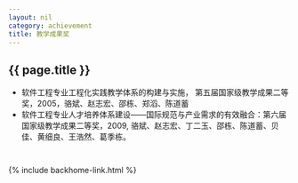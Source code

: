 ```yaml
---
layout: nil
category: achievement
title: 教学成果奖
---
```


## {{  page.title  }}

* 软件工程专业工程化实践教学体系的构建与实施， 第五届国家级教学成果二等奖，2005，骆斌、赵志宏、邵栋、郑滔、陈道蓄
* 软件工程专业人才培养体系建设——国际规范与产业需求的有效融合：第六届国家级教学成果二等奖，2009, 骆斌、赵志宏、丁二玉、邵栋、陈道蓄、贝佳、黄细良、王浩然、葛季栋。

<a href="{{  site.baseurl  }}assets/achievement_teaching_award1.jpg" data-gal="lightbox[teaching-awards]" title="软件工程专业工程化实践教学体系的构建与实施"><img src="{{  site.baseurl  }}assets/achievement_teaching_award1_thumb.jpg" class="alignleft frame fade" alt="" /></a>

<a href="{{  site.baseurl  }}assets/achievement_teaching_award2.jpg" data-gal="lightbox[teaching-awards]" title="软件工程专业人才培养体系建设——国际规范和产业需求的有效融合"><img src="{{  site.baseurl  }}assets/achievement_teaching_award2_thumb.jpg" class="alignright frame fade" alt="" /></a>


{% include backhome-link.html %}